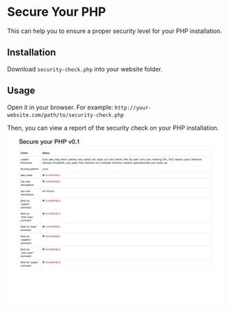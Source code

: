 # Secure Your PHP
This can help you to ensure a proper security level for your PHP installation.

## Installation
Download `security-check.php` into your website folder.

## Usage
Open it in your browser.
For example: `http://your-website.com/path/to/security-check.php`

Then, you can view a report of the security check on your PHP installation.
![Secure Your PHP report](screenshot.png)
